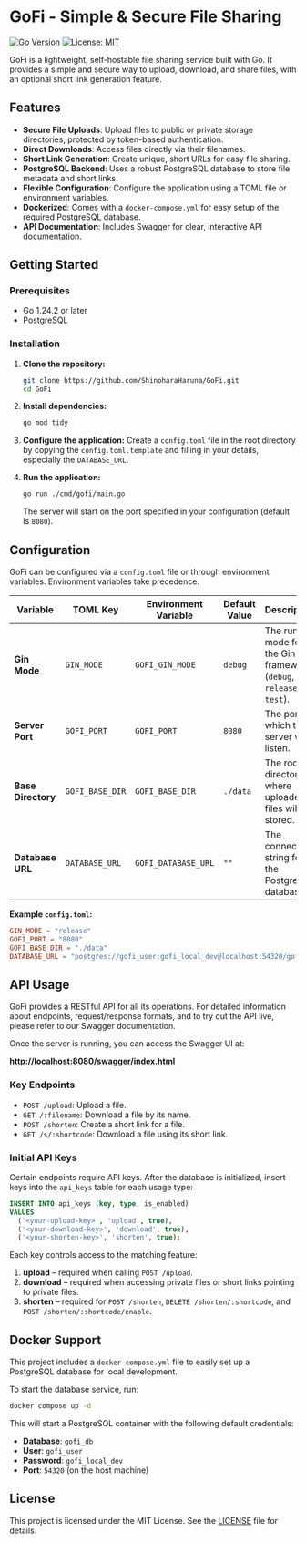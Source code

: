 # GoFi - Simple & Secure File Sharing

[![Go Version](https://img.shields.io/badge/Go-1.24+-blue.svg)](https://golang.org/)
[![License: MIT](https://img.shields.io/badge/License-MIT-yellow.svg)](https://opensource.org/licenses/MIT)

GoFi is a lightweight, self-hostable file sharing service built with Go. It provides a simple and secure way to upload, download, and share files, with an optional short link generation feature.

## Features

- **Secure File Uploads**: Upload files to public or private storage directories, protected by token-based authentication.
- **Direct Downloads**: Access files directly via their filenames.
- **Short Link Generation**: Create unique, short URLs for easy file sharing.
- **PostgreSQL Backend**: Uses a robust PostgreSQL database to store file metadata and short links.
- **Flexible Configuration**: Configure the application using a TOML file or environment variables.
- **Dockerized**: Comes with a `docker-compose.yml` for easy setup of the required PostgreSQL database.
- **API Documentation**: Includes Swagger for clear, interactive API documentation.

## Getting Started

### Prerequisites

- Go 1.24.2 or later
- PostgreSQL

### Installation

1. **Clone the repository:**

    ```sh
    git clone https://github.com/ShinoharaHaruna/GoFi.git
    cd GoFi
    ```

2. **Install dependencies:**

    ```sh
    go mod tidy
    ```

3. **Configure the application:**
    Create a `config.toml` file in the root directory by copying the `config.toml.template` and filling in your details, especially the `DATABASE_URL`.

4. **Run the application:**

    ```sh
    go run ./cmd/gofi/main.go
    ```

    The server will start on the port specified in your configuration (default is `8080`).

## Configuration

GoFi can be configured via a `config.toml` file or through environment variables. Environment variables take precedence.

| Variable             | TOML Key             | Environment Variable | Default Value     | Description                                                                 |
| -------------------- | -------------------- | -------------------- | ----------------- | --------------------------------------------------------------------------- |
| **Gin Mode**         | `GIN_MODE`           | `GOFI_GIN_MODE`      | `debug`           | The run mode for the Gin framework (`debug`, `release`, `test`).              |
| **Server Port**      | `GOFI_PORT`          | `GOFI_PORT`          | `8080`            | The port on which the server will listen.                                   |
| **Base Directory**   | `GOFI_BASE_DIR`      | `GOFI_BASE_DIR`      | `./data`          | The root directory where uploaded files will be stored.                     |
| **Database URL**     | `DATABASE_URL`       | `GOFI_DATABASE_URL`  | `""`              | The connection string for the PostgreSQL database.                          |

**Example `config.toml`:**

```toml
GIN_MODE = "release"
GOFI_PORT = "8080"
GOFI_BASE_DIR = "./data"
DATABASE_URL = "postgres://gofi_user:gofi_local_dev@localhost:54320/gofi_db?sslmode=disable"
```

## API Usage

GoFi provides a RESTful API for all its operations. For detailed information about endpoints, request/response formats, and to try out the API live, please refer to our Swagger documentation.

Once the server is running, you can access the Swagger UI at:

**<http://localhost:8080/swagger/index.html>**

### Key Endpoints

- `POST /upload`: Upload a file.
- `GET /:filename`: Download a file by its name.
- `POST /shorten`: Create a short link for a file.
- `GET /s/:shortcode`: Download a file using its short link.

### Initial API Keys

Certain endpoints require API keys. After the database is initialized, insert keys into the `api_keys` table for each usage type:

```sql
INSERT INTO api_keys (key, type, is_enabled)
VALUES
  ('<your-upload-key>', 'upload', true),
  ('<your-download-key>', 'download', true),
  ('<your-shorten-key>', 'shorten', true);
```

Each key controls access to the matching feature:

1. **upload** – required when calling `POST /upload`.
2. **download** – required when accessing private files or short links pointing to private files.
3. **shorten** – required for `POST /shorten`, `DELETE /shorten/:shortcode`, and `POST /shorten/:shortcode/enable`.

## Docker Support

This project includes a `docker-compose.yml` file to easily set up a PostgreSQL database for local development.

To start the database service, run:

```sh
docker compose up -d
```

This will start a PostgreSQL container with the following default credentials:

- **Database**: `gofi_db`
- **User**: `gofi_user`
- **Password**: `gofi_local_dev`
- **Port**: `54320` (on the host machine)

## License

This project is licensed under the MIT License. See the [LICENSE](LICENSE) file for details.
